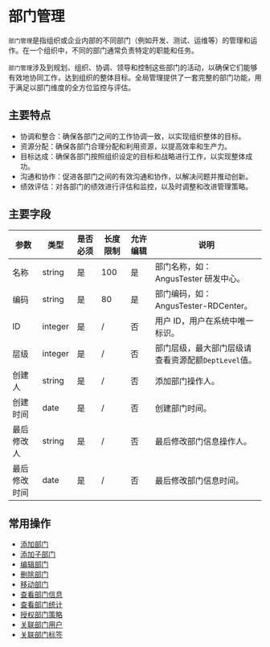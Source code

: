 部门管理
===

`部门管理`是指组织或企业内部的不同部门（例如开发、测试、运维等）的管理和运作。在一个组织中，不同的部门通常负责特定的职能和任务。

`部门管理`涉及到规划、组织、协调、领导和控制这些部门的活动，以确保它们能够有效地协同工作，达到组织的整体目标。全局管理提供了一套完整的部门功能，用于满足以部门维度的全方位监控与评估。

## 主要特点

- 协调和整合：确保各部门之间的工作协调一致，以实现组织整体的目标。
- 资源分配：确保各部门合理分配和利用资源，以提高效率和生产力。
- 目标达成：确保各部门按照组织设定的目标和战略进行工作，以实现整体成功。
- 沟通和协作：促进各部门之间的有效沟通和协作，以解决问题并推动创新。
- 绩效评估：对各部门的绩效进行评估和监控，以及时调整和改进管理策略。

## 主要字段

| 参数         | 类型    | 是否必须 | 长度限制 | 允许编辑 | 说明                                              |
| ------------ | ------- | -------- | -------- | -------- | ------------------------------------------------- |
| 名称         | string  | 是       | 100      | 是       | 部门名称，如：AngusTester 研发中心。              |
| 编码         | string  | 是       | 80       | 是       | 部门编码，如：AngusTester-RDCenter。              |
| ID           | integer | 是       | /        | 否       | 用户 ID，用户在系统中唯一标识。                   |
| 层级         | integer | 是       | /        | 否       | 部门层级，最大部门层级请查看资源配额`DeptLevel`值。 |
| 创建人       | string  | 是       | /        | 否       | 添加部门操作人。                                  |
| 创建时间     | date    | 是       | /        | 否       | 创建部门时间。                                    |
| 最后修改人   | string  | 是       | /        | 否       | 最后修改部门信息操作人。                          |
| 最后修改时间 | date    | 是       | /        | 否       | 最后修改部门信息时间。                            |

## 常用操作

- [添加部门](https://www.xcan.cloud/help/doc/205515877330714629?c=209786859381853606)
- [添加子部门](https://www.xcan.cloud/help/doc/205515877330714629?c=209786779924958489)
- [编辑部门](https://www.xcan.cloud/help/doc/205515877330714629?c=209786779924958490)
- [删除部门](https://www.xcan.cloud/help/doc/205515877330714629?c=209786779924958491)
- [移动部门](https://www.xcan.cloud/help/doc/205515877330714629?c=209786779924958493)
- [查看部门信息](https://www.xcan.cloud/help/doc/205515877330714629?c=209786779924958494)
- [查看部门统计](https://www.xcan.cloud/help/doc/205515877330714629?c=209786859381853607)
- [授权部门策略](https://www.xcan.cloud/help/doc/205515877330714629?c=209786779924958496)
- [关联部门用户](https://www.xcan.cloud/help/doc/205515877330714629?c=209786779924958497)
- [关联部门标签](https://www.xcan.cloud/help/doc/205515877330714629?c=209786859381853608)